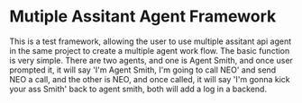 # Mutiple Assitant Agent Framework
 This is a test framework, allowing the user to use multiple assitant api agent in the same project to create a multiple agent work flow. The basic function is very simple. There are two agents, and one is Agent Smith, and once user prompted it, it will say 'I'm Agent Smith, I'm going to call NEO' and send NEO a call, and the other is NEO, and once called, it will say 'I'm gonna kick your ass Smith' back to agent smith, both will add a log in a backend.
